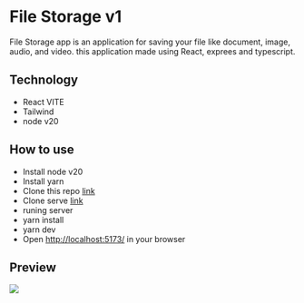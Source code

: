 # File Storage v1

File Storage app is an application for saving your file like document, image, audio, and video. this application made using React, exprees and typescript.

## Technology

- React VITE
- Tailwind
- node v20

## How to use

- Install node v20
- Install yarn
- Clone this repo [link](https://github.com/darmawandoni6/file-storage)
- Clone serve [link](https://github.com/darmawandoni6/file-storage-server)
- runing server
- yarn install
- yarn dev
- Open [http://localhost:5173/](http://localhost:5173/) in your browser

## Preview

![](https://raw.githubusercontent.com/darmawandoni6/file-storage/master/public/preview.png)
